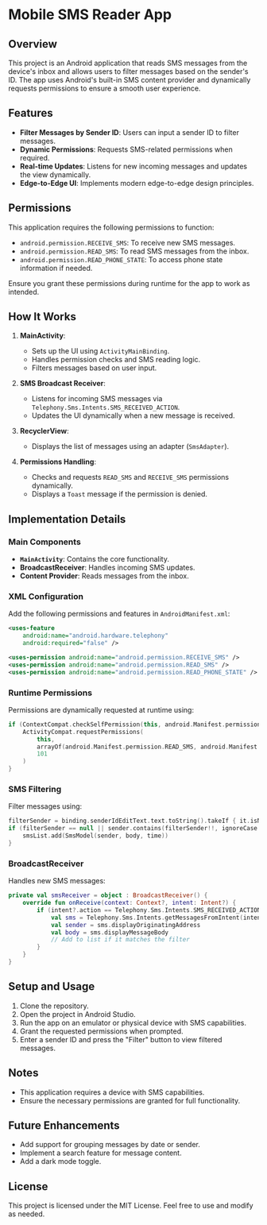 # Mobile SMS Reader App

## Overview
This project is an Android application that reads SMS messages from the device's inbox and allows users to filter messages based on the sender's ID. The app uses Android's built-in SMS content provider and dynamically requests permissions to ensure a smooth user experience.

## Features
- **Filter Messages by Sender ID**: Users can input a sender ID to filter messages.
- **Dynamic Permissions**: Requests SMS-related permissions when required.
- **Real-time Updates**: Listens for new incoming messages and updates the view dynamically.
- **Edge-to-Edge UI**: Implements modern edge-to-edge design principles.

## Permissions
This application requires the following permissions to function:
- `android.permission.RECEIVE_SMS`: To receive new SMS messages.
- `android.permission.READ_SMS`: To read SMS messages from the inbox.
- `android.permission.READ_PHONE_STATE`: To access phone state information if needed.

Ensure you grant these permissions during runtime for the app to work as intended.

## How It Works
1. **MainActivity**:
   - Sets up the UI using `ActivityMainBinding`.
   - Handles permission checks and SMS reading logic.
   - Filters messages based on user input.

2. **SMS Broadcast Receiver**:
   - Listens for incoming SMS messages via `Telephony.Sms.Intents.SMS_RECEIVED_ACTION`.
   - Updates the UI dynamically when a new message is received.

3. **RecyclerView**:
   - Displays the list of messages using an adapter (`SmsAdapter`).

4. **Permissions Handling**:
   - Checks and requests `READ_SMS` and `RECEIVE_SMS` permissions dynamically.
   - Displays a `Toast` message if the permission is denied.

## Implementation Details
### Main Components
- **`MainActivity`**: Contains the core functionality.
- **BroadcastReceiver**: Handles incoming SMS updates.
- **Content Provider**: Reads messages from the inbox.

### XML Configuration
Add the following permissions and features in `AndroidManifest.xml`:
```xml
<uses-feature
    android:name="android.hardware.telephony"
    android:required="false" />

<uses-permission android:name="android.permission.RECEIVE_SMS" />
<uses-permission android:name="android.permission.READ_SMS" />
<uses-permission android:name="android.permission.READ_PHONE_STATE" />
```

### Runtime Permissions
Permissions are dynamically requested at runtime using:
```kotlin
if (ContextCompat.checkSelfPermission(this, android.Manifest.permission.READ_SMS) != PackageManager.PERMISSION_GRANTED) {
    ActivityCompat.requestPermissions(
        this,
        arrayOf(android.Manifest.permission.READ_SMS, android.Manifest.permission.RECEIVE_SMS),
        101
    )
}
```

### SMS Filtering
Filter messages using:
```kotlin
filterSender = binding.senderIdEditText.text.toString().takeIf { it.isNotEmpty() }
if (filterSender == null || sender.contains(filterSender!!, ignoreCase = true)) {
    smsList.add(SmsModel(sender, body, time))
}
```

### BroadcastReceiver
Handles new SMS messages:
```kotlin
private val smsReceiver = object : BroadcastReceiver() {
    override fun onReceive(context: Context?, intent: Intent?) {
        if (intent?.action == Telephony.Sms.Intents.SMS_RECEIVED_ACTION) {
            val sms = Telephony.Sms.Intents.getMessagesFromIntent(intent)[0]
            val sender = sms.displayOriginatingAddress
            val body = sms.displayMessageBody
            // Add to list if it matches the filter
        }
    }
}
```

## Setup and Usage
1. Clone the repository.
2. Open the project in Android Studio.
3. Run the app on an emulator or physical device with SMS capabilities.
4. Grant the requested permissions when prompted.
5. Enter a sender ID and press the "Filter" button to view filtered messages.

## Notes
- This application requires a device with SMS capabilities.
- Ensure the necessary permissions are granted for full functionality.

## Future Enhancements
- Add support for grouping messages by date or sender.
- Implement a search feature for message content.
- Add a dark mode toggle.

## License
This project is licensed under the MIT License. Feel free to use and modify as needed.

